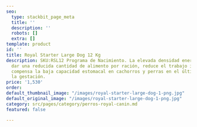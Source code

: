 ```yaml
---
seo:
  type: stackbit_page_meta
  title: ''
  description: ''
  robots: []
  extra: []
template: product
id: ''
title: Royal Starter Large Dog 12 Kg
description: SKU:RSL12 Programa de Nacimiento. La elevada densidad energética, permite
  dar una reducida cantidad de alimento por ración, reduce el trabajo intestinal y
  compensa la baja capacidad estomacal en cachorros y perras en el último tercio de
  la gestación.
price: '1,530'
order: 
default_thumbnail_image: "/images/royal-starter-large-dog-1-png.jpg"
default_original_image: "/images/royal-starter-large-dog-1-png.jpg"
category: src/pages/category/perros-royal-canin.md
featured: false

---
```

